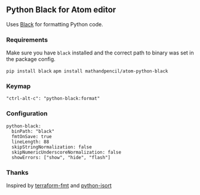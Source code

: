 ## Python Black for Atom editor

Uses [Black](https://github.com/ambv/black) for formatting Python code.


### Requirements

Make sure you have `black` installed and the correct path to binary was set in the package config.

`pip install black`
`apm install mathandpencil/atom-python-black`

### Keymap

``"ctrl-alt-c": "python-black:format"``

### Configuration
```
python-black:
  binPath: "black"
  fmtOnSave: true
  lineLength: 88
  skipStringNormalization: false
  skipNumericUnderscoreNormalization: false
  showErrors: ["show", "hide", "flash"] 
```
### Thanks

Inspired by [terraform-fmt](https://github.com/mattatcha/atom-terraform-fmt) and [python-isort](https://github.com/bh/atom-python-isort)
